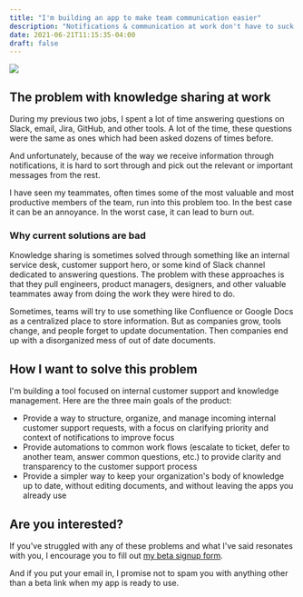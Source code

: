```yaml
---
title: "I'm building an app to make team communication easier"
description: "Notifications & communication at work don't have to suck so much"
date: 2021-06-21T11:15:35-04:00
draft: false
---
```


![](/dog-meme.jpg)

## The problem with knowledge sharing at work

During my previous two jobs, I spent a lot of time answering questions on Slack, email, Jira, GitHub, and other tools. A lot of the time, these questions were the same as ones which had been asked dozens of times before.

And unfortunately, because of the way we receive information through notifications, it is hard to sort through and pick out the relevant or important messages from the rest.

I have seen my teammates, often times some of the most valuable and most productive members of the team, run into this problem too. In the best case it can be an annoyance. In the worst case, it can lead to burn out.

### Why current solutions are bad

Knowledge sharing is sometimes solved through something like an internal service desk, customer support hero, or some kind of Slack channel dedicated to answering questions. The problem with these approaches is that they pull engineers, product managers, designers, and other valuable teammates away from doing the work they were hired to do.

Sometimes, teams will try to use something like Confluence or Google Docs as a centralized place to store information. But as companies grow, tools change, and people forget to update documentation. Then companies end up with a disorganized mess of out of date documents.

## How I want to solve this problem

I'm building a tool focused on internal customer support and knowledge management. Here are the three main goals of the product:

- Provide a way to structure, organize, and manage incoming internal customer support requests, with a focus on clarifying priority and context of notifications to improve focus
- Provide automations to common work flows (escalate to ticket, defer to another team, answer common questions, etc.) to provide clarity and transparency to the customer support process
- Provide a simpler way to keep your organization's body of knowledge up to date, without editing documents, and without leaving the apps you already use

## Are you interested?

If you've struggled with any of these problems and what I've said resonates with you, I encourage you to fill out [my beta signup form](https://petermalmgren.typeform.com/to/IHduWwGL).

And if you put your email in, I promise not to spam you with anything other than a beta link when my app is ready to use.
